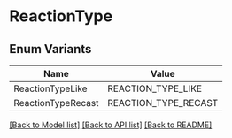 # ReactionType

## Enum Variants

| Name | Value |
|---- | -----|
| ReactionTypeLike | REACTION_TYPE_LIKE |
| ReactionTypeRecast | REACTION_TYPE_RECAST |


[[Back to Model list]](../README.md#documentation-for-models) [[Back to API list]](../README.md#documentation-for-api-endpoints) [[Back to README]](../README.md)


